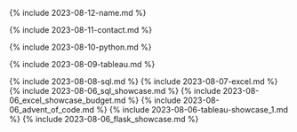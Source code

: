 {% include 2023-08-12-name.md %}

{% include 2023-08-11-contact.md %}

{% include 2023-08-10-python.md %}

{% include 2023-08-09-tableau.md %}

{% include 2023-08-08-sql.md %}
{% include 2023-08-07-excel.md %}
{% include 2023-08-06_sql_showcase.md %}
{% include 2023-08-06_excel_showcase_budget.md %}
{% include 2023-08-06_advent_of_code.md %}
{% include 2023-08-06-tableau-showcase_1.md %}
{% include 2023-08-06_flask_showcase.md %}